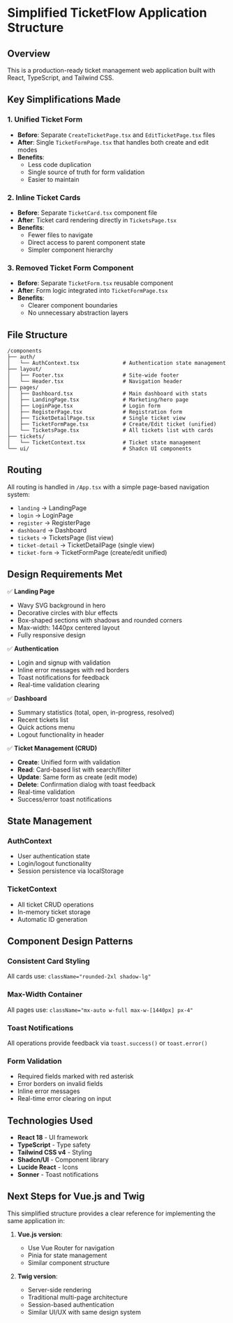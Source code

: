 # Simplified TicketFlow Application Structure

## Overview
This is a production-ready ticket management web application built with React, TypeScript, and Tailwind CSS.

## Key Simplifications Made

### 1. Unified Ticket Form
- **Before**: Separate `CreateTicketPage.tsx` and `EditTicketPage.tsx` files
- **After**: Single `TicketFormPage.tsx` that handles both create and edit modes
- **Benefits**: 
  - Less code duplication
  - Single source of truth for form validation
  - Easier to maintain

### 2. Inline Ticket Cards
- **Before**: Separate `TicketCard.tsx` component file
- **After**: Ticket card rendering directly in `TicketsPage.tsx`
- **Benefits**:
  - Fewer files to navigate
  - Direct access to parent component state
  - Simpler component hierarchy

### 3. Removed Ticket Form Component
- **Before**: Separate `TicketForm.tsx` reusable component
- **After**: Form logic integrated into `TicketFormPage.tsx`
- **Benefits**:
  - Clearer component boundaries
  - No unnecessary abstraction layers

## File Structure

```
/components
├── auth/
│   └── AuthContext.tsx              # Authentication state management
├── layout/
│   ├── Footer.tsx                   # Site-wide footer
│   └── Header.tsx                   # Navigation header
├── pages/
│   ├── Dashboard.tsx                # Main dashboard with stats
│   ├── LandingPage.tsx              # Marketing/hero page
│   ├── LoginPage.tsx                # Login form
│   ├── RegisterPage.tsx             # Registration form
│   ├── TicketDetailPage.tsx         # Single ticket view
│   ├── TicketFormPage.tsx           # Create/Edit ticket (unified)
│   └── TicketsPage.tsx              # All tickets list with cards
├── tickets/
│   └── TicketContext.tsx            # Ticket state management
└── ui/                              # Shadcn UI components
```

## Routing

All routing is handled in `/App.tsx` with a simple page-based navigation system:

- `landing` → LandingPage
- `login` → LoginPage
- `register` → RegisterPage  
- `dashboard` → Dashboard
- `tickets` → TicketsPage (list view)
- `ticket-detail` → TicketDetailPage (single view)
- `ticket-form` → TicketFormPage (create/edit unified)

## Design Requirements Met

✅ **Landing Page**
- Wavy SVG background in hero
- Decorative circles with blur effects
- Box-shaped sections with shadows and rounded corners
- Max-width: 1440px centered layout
- Fully responsive design

✅ **Authentication**
- Login and signup with validation
- Inline error messages with red borders
- Toast notifications for feedback
- Real-time validation clearing

✅ **Dashboard**
- Summary statistics (total, open, in-progress, resolved)
- Recent tickets list
- Quick actions menu
- Logout functionality in header

✅ **Ticket Management (CRUD)**
- **Create**: Unified form with validation
- **Read**: Card-based list with search/filter
- **Update**: Same form as create (edit mode)
- **Delete**: Confirmation dialog with toast feedback
- Real-time validation
- Success/error toast notifications

## State Management

### AuthContext
- User authentication state
- Login/logout functionality
- Session persistence via localStorage

### TicketContext  
- All ticket CRUD operations
- In-memory ticket storage
- Automatic ID generation

## Component Design Patterns

### Consistent Card Styling
All cards use: `className="rounded-2xl shadow-lg"`

### Max-Width Container
All pages use: `className="mx-auto w-full max-w-[1440px] px-4"`

### Toast Notifications
All operations provide feedback via `toast.success()` or `toast.error()`

### Form Validation
- Required fields marked with red asterisk
- Error borders on invalid fields
- Inline error messages
- Real-time error clearing on input

## Technologies Used

- **React 18** - UI framework
- **TypeScript** - Type safety
- **Tailwind CSS v4** - Styling
- **Shadcn/UI** - Component library
- **Lucide React** - Icons
- **Sonner** - Toast notifications

## Next Steps for Vue.js and Twig

This simplified structure provides a clear reference for implementing the same application in:

1. **Vue.js version**:
   - Use Vue Router for navigation
   - Pinia for state management
   - Similar component structure

2. **Twig version**:
   - Server-side rendering
   - Traditional multi-page architecture
   - Session-based authentication
   - Similar UI/UX with same design system
